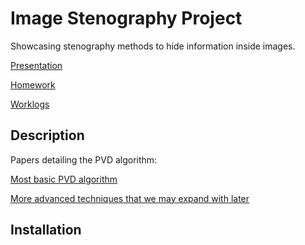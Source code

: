 # Image Stenography Project 

Showcasing stenography methods to hide information inside images.  

[Presentation](PRESENTATION.md)

[Homework](HOMEWORK.md)

[Worklogs](WORKLOG.md)

## Description

Papers detailing the PVD algorithm:

[Most basic PVD algorithm](https://www.sciencedirect.com/science/article/pii/S0167865502004026)

[More advanced techniques that we may expand with later](https://royalsocietypublishing.org/doi/10.1098/rsos.161066)

## Installation

